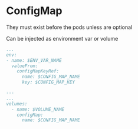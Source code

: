 # ConfigMap

They must exist before the pods unless are optional

Can be injected as environment var or volume

```yaml
...
env:
- name: $ENV_VAR_NAME
  valueFrom:
    configMapKeyRef:
      name: $CONFIG_MAP_NAME
      key: $CONFIG_MAP_KEY

---
...
volumes:
  - name: $VOLUME_NAME
    configMap:
      name: $CONFIG_MAP_NAME

```
